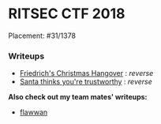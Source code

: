# RITSEC CTF 2018

Placement: #31/1378
### Writeups
* [Friedrich's Christmas Hangover](friedrich/) : *reverse*
* [Santa thinks you're trustworthy](trustworthy/) : *reverse*

**Also check out my team mates' writeups:**
* [flawwan](https://github.com/flawwan/CTF-Writeups/tree/master/XMAS2018)